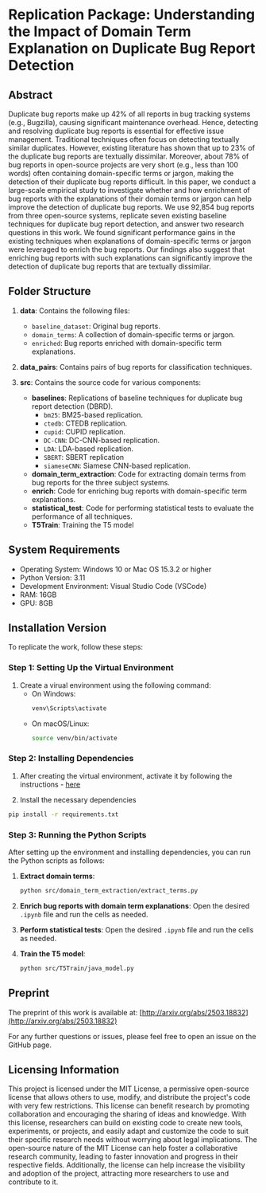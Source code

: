 # Replication Package: Understanding the Impact of Domain Term Explanation on Duplicate Bug Report Detection

## Abstract
Duplicate bug reports make up 42\% of all reports in bug tracking systems (e.g., Bugzilla), causing significant maintenance overhead. Hence, detecting and resolving duplicate bug reports is essential for effective issue management. Traditional techniques often focus on detecting textually similar duplicates. However, existing literature has shown that up to 23\% of the duplicate bug reports are textually dissimilar. Moreover, about  78\% of bug reports in open-source projects are very short (e.g., less than 100 words) often containing domain-specific terms or jargon, making the detection of their duplicate bug reports difficult. In this paper, we conduct a large-scale empirical study to investigate whether and how enrichment of bug reports with the explanations of their domain terms or jargon can help improve the detection of duplicate bug reports. We use  92,854 bug reports from three open-source systems, replicate seven existing baseline techniques for duplicate bug report detection, and answer two research questions in this work. We found significant performance gains in the existing techniques when explanations of domain-specific terms or jargon were leveraged to enrich the bug reports. Our findings also suggest that enriching bug reports with such explanations can significantly improve the detection of duplicate bug reports that are textually dissimilar.

## Folder Structure

1. **data**: Contains the following files:
   - `baseline_dataset`: Original bug reports.
   - `domain_terms`: A collection of domain-specific terms or jargon.
   - `enriched`: Bug reports enriched with domain-specific term explanations.

2. **data_pairs**: Contains pairs of bug reports for classification techniques.

3. **src**: Contains the source code for various components:
   - **baselines**: Replications of baseline techniques for duplicate bug report detection (DBRD).
     -  `bm25`: BM25-based replication.
     -  `ctedb`: CTEDB replication.
     -  `cupid`: CUPID replication.
     -  `DC-CNN`: DC-CNN-based replication.
     -  `LDA`: LDA-based replication.
     -  `SBERT`: SBERT replication
     -  `siameseCNN`: Siamese CNN-based replication.
   - **domain_term_extraction**: Code for extracting domain terms from bug reports for the three subject systems.
   - **enrich**: Code for enriching bug reports with domain-specific term explanations.
   - **statistical_test**: Code for performing statistical tests to evaluate the performance of all techniques.
   - **T5Train**: Training the T5 model


## System Requirements
- Operating System: Windows 10 or Mac OS 15.3.2 or higher
- Python Version: 3.11
- Development Environment:  Visual Studio Code (VSCode)
- RAM: 16GB
- GPU: 8GB

## Installation Version
To replicate the work, follow these steps:

### Step 1: Setting Up the Virtual Environment
1. Create a virual environment using the following command:
   - On Windows:
     ```sh
     venv\Scripts\activate
     ```
   - On macOS/Linux:
     ```sh
     source venv/bin/activate
     ```
### Step 2: Installing Dependencies

1. After creating the virtual environment, activate it by following the instructions -  [here](https://docs.python.org/3/library/venv.html)

2. Install the necessary dependencies
```sh
pip install -r requirements.txt
```

### Step 3: Running the Python Scripts
After setting up the environment and installing dependencies, you can run the Python scripts as follows:

1. **Extract domain terms**:
   ```sh
   python src/domain_term_extraction/extract_terms.py
   ```

2. **Enrich bug reports with domain term explanations**:
   Open the desired `.ipynb` file and run the cells as needed.

3. **Perform statistical tests**:
   Open the desired `.ipynb` file and run the cells as needed.

5. **Train the T5 model**:
   ```sh
   python src/T5Train/java_model.py

## Preprint
The preprint of this work is available at:
[http://arxiv.org/abs/2503.18832](http://arxiv.org/abs/2503.18832)

For any further questions or issues, please feel free to open an issue on the GitHub page.

## Licensing Information
This project is licensed under the MIT License, a permissive open-source license that allows others to use, modify, and distribute the project's code with very few restrictions. This license can benefit research by promoting collaboration and encouraging the sharing of ideas and knowledge. With this license, researchers can build on existing code to create new tools, experiments, or projects, and easily adapt and customize the code to suit their specific research needs without worrying about legal implications. The open-source nature of the MIT License can help foster a collaborative research community, leading to faster innovation and progress in their respective fields. Additionally, the license can help increase the visibility and adoption of the project, attracting more researchers to use and contribute to it.